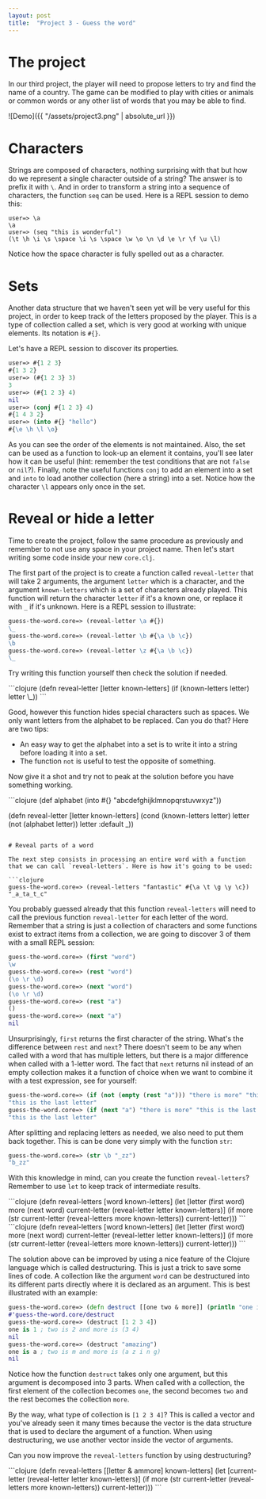 ```yaml
---
layout: post
title:  "Project 3 - Guess the word"
---
```


# The project

In our third project, the player will need to propose letters to try and find the name of a country. The game can be modified to play with cities or animals or common words or any other list of words that you may be able to find.  

![Demo]({{ "/assets/project3.png" | absolute_url }})

# Characters

Strings are composed of characters, nothing surprising with that but how do we represent a single character outside of a string? The answer is to prefix it with `\`. And in order to transform a string into a sequence of characters, the function `seq` can be used. Here is a REPL session to demo this:

```
user=> \a
\a
user=> (seq "this is wonderful")
(\t \h \i \s \space \i \s \space \w \o \n \d \e \r \f \u \l)
```

Notice how the space character is fully spelled out as a character.

# Sets

Another data structure that we haven't seen yet will be very useful for this project, in order to keep track of the letters proposed by the player. This is a type of collection called a set, which is very good at working with unique elements. Its notation is `#{}`.

Let's have a REPL session to discover its properties.

```clojure
user=> #{1 2 3}
#{1 3 2}
user=> (#{1 2 3} 3)
3
user=> (#{1 2 3} 4)
nil
user=> (conj #{1 2 3} 4)
#{1 4 3 2}
user=> (into #{} "hello")
#{\e \h \l \o}
```

As you can see the order of the elements is not maintained. Also, the set can be used as a function to look-up an element it contains, you'll see later how it can be useful (hint: remember the test conditions that are not `false` or `nil`?). Finally, note the useful functions `conj` to add an element into a set and `into` to load another collection (here a string) into a set. Notice how the character `\l` appears only once in the set.

# Reveal or hide a letter

Time to create the project, follow the same procedure as previously and remember to not use any space in your project name. Then let's start writing some code inside your new `core.clj`.

The first part of the project is to create a function called `reveal-letter` that will take 2 arguments, the argument `letter` which is a character, and the argument `known-letters` which is a set of characters already played. This function will return the character `letter` if it's a known one, or replace it with `_` if it's unknown. Here is a REPL session to illustrate:

```clojure
guess-the-word.core=> (reveal-letter \a #{})
\_
guess-the-word.core=> (reveal-letter \b #{\a \b \c})
\b
guess-the-word.core=> (reveal-letter \z #{\a \b \c})
\_
```

Try writing this function yourself then check the solution if needed.

<div class="solution closed"></div>
```clojure
(defn reveal-letter [letter known-letters]
  (if (known-letters letter)
    letter
    \_))
```

Good, however this function hides special characters such as spaces. We only want letters from the alphabet to be replaced. Can you do that? Here are two tips:

* An easy way to get the alphabet into a set is to write it into a string before loading it into a set.
* The function `not` is useful to test the opposite of something.

Now give it a shot and try not to peak at the solution before you have something working.

<div class="solution closed"></div>
```clojure
(def alphabet (into #{} "abcdefghijklmnopqrstuvwxyz"))

(defn reveal-letter [letter known-letters]
  (cond
    (known-letters letter) letter
    (not (alphabet letter)) letter
    :default \_))
```

# Reveal parts of a word

The next step consists in processing an entire word with a function that we can call `reveal-letters`. Here is how it's going to be used:

```clojure
guess-the-word.core=> (reveal-letters "fantastic" #{\a \t \g \y \c})
"_a_ta_t_c"
```

You probably guessed already that this function `reveal-letters` will need to call the previous function `reveal-letter` for each letter of the word. Remember that a string is just a collection of characters and some functions exist to extract items from a collection, we are going to discover 3 of them with a small REPL session:

```clojure
guess-the-word.core=> (first "word")
\w
guess-the-word.core=> (rest "word")
(\o \r \d)
guess-the-word.core=> (next "word")
(\o \r \d)
guess-the-word.core=> (rest "a")
()
guess-the-word.core=> (next "a")
nil
```

Unsurprisingly, `first` returns the first character of the string. What's the difference between `rest` and `next`? There doesn't seem to be any when called with a word that has multiple letters, but there is a major difference when called with a 1-letter word. The fact that `next` returns nil instead of an empty collection makes it a function of choice when we want to combine it with a test expression, see for yourself:

```clojure
guess-the-word.core=> (if (not (empty (rest "a"))) "there is more" "this is the last letter")
"this is the last letter"
guess-the-word.core=> (if (next "a") "there is more" "this is the last letter")
"this is the last letter"
```

After splitting and replacing letters as needed, we also need to put them back together. This is can be done very simply with the function `str`:

```clojure
guess-the-word.core=> (str \b "_zz")
"b_zz"
```

With this knowledge in mind, can you create the function `reveal-letters`? Remember to use `let` to keep track of intermediate results.

<div class="solution closed"></div>
```clojure
(defn reveal-letters [word known-letters]
  (let [letter (first word)
        more (next word)
        current-letter (reveal-letter letter known-letters)]
    (if more
      (str current-letter (reveal-letters more known-letters))
      current-letter)))
```

<div class="solution closed"></div>
```clojure
(defn reveal-letters [word known-letters]
  (let [letter (first word)
        more (next word)
        current-letter (reveal-letter letter known-letters)]
    (if more
      (str current-letter (reveal-letters more known-letters))
      current-letter)))
```

The solution above can be improved by using a nice feature of the Clojure language which is called destructuring. This is just a trick to save some lines of code. A collection like the argument `word` can be destructured into its different parts directly where it is declared as an argument. This is best illustrated with an example:

```clojure
guess-the-word.core=> (defn destruct [[one two & more]] (println "one is" one "; two is" two "and more is" more))
#'guess-the-word.core/destruct
guess-the-word.core=> (destruct [1 2 3 4])
one is 1 ; two is 2 and more is (3 4)
nil
guess-the-word.core=> (destruct "amazing")
one is a ; two is m and more is (a z i n g)
nil
```

Notice how the function `destruct` takes only one argument, but this argument is decomposed into 3 parts. When called with a collection, the first element of the collection becomes `one`, the second becomes `two` and the rest becomes the collection `more`.

By the way, what type of collection is `[1 2 3 4]`? This is called a vector and you've already seen it many times because the vector is the data structure that is used to declare the argument of a function. When using destructuring, we use another vector inside the vector of arguments.

Can you now improve the `reveal-letters` function by using destructuring?

<div class="solution closed"></div>
```clojure
(defn reveal-letters [[letter & ammore] known-letters]
  (let [current-letter (reveal-letter letter known-letters)]
    (if more
      (str current-letter (reveal-letters more known-letters))
      current-letter)))
```
